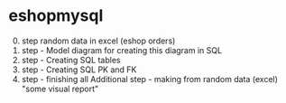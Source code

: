 # eshopmysql
0. step random data in excel (eshop orders)
1. step - Model diagram for creating this diagram in SQL
2. step - Creating SQL tables
3. step - Creating SQL PK and FK
4. step - finishing all
Additional step - making from random data (excel) "some visual report" 
